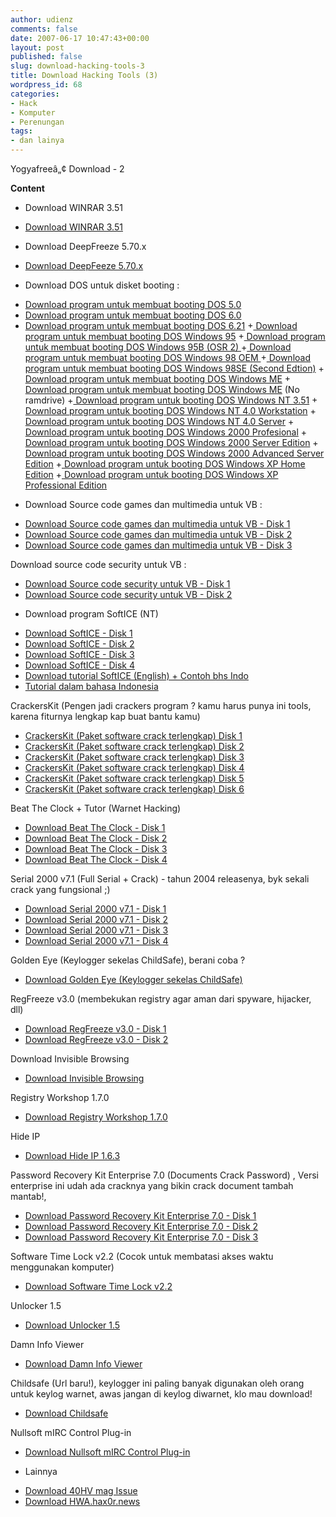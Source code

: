 ```yaml
---
author: udienz
comments: false
date: 2007-06-17 10:47:43+00:00
layout: post
published: false
slug: download-hacking-tools-3
title: Download Hacking Tools (3)
wordpress_id: 68
categories:
- Hack
- Komputer
- Perenungan
tags:
- dan lainya
---
```


Yogyafreeâ„¢ Download - 2 



**Content**
- Download WINRAR 3.51
+ [Download WINRAR 3.51](http://www.yogyafree.net/wrar351.exe)



- Download DeepFreeze 5.70.x
+ [Download DeepFeeze 5.70.x](http://d.turboupload.com/d/655223/Deep_Freeze_5.70.020.1372.exe.html)


<!-- more -->


- Download DOS untuk disket booting :
+ [Download program untuk membuat booting DOS 5.0](http://info-x.co.uk/fi_get.asp?id=1)
+ [Download program untuk membuat booting DOS 6.0](http://info-x.co.uk/fi_get.asp?id=2)
+ [Download program untuk membuat booting DOS 6.21](http://info-x.co.uk/fi_get.asp?id=3)
+[ Download program untuk membuat booting DOS Windows 95](http://info-x.co.uk/fi_get.asp?id=7)
+[ Download program untuk membuat booting DOS Windows 95B (OSR 2) ](http://info-x.co.uk/fi_get.asp?id=5)
+[ Download program untuk membuat booting DOS Windows 98 OEM ](http://info-x.co.uk/fi_get.asp?id=6)
+[ Download program untuk membuat booting DOS Windows 98SE (Second Edtion)](http://info-x.co.uk/fi_get.asp?id=9)
+[ Download program untuk membuat booting DOS Windows ME](http://info-x.co.uk/fi_get.asp?id=10)
+[ Download program untuk membuat booting DOS Windows ME](http://info-x.co.uk/fi_get.asp?id=11) (No ramdrive)
+[ Download program untuk booting DOS Windows NT 3.51](http://info-x.co.uk/fi_get.asp?id=12)
+[ Download program untuk booting DOS Windows NT 4.0 Workstation](http://info-x.co.uk/fi_get.asp?id=13)
+[ Download program untuk booting DOS Windows NT 4.0 Server](http://info-x.co.uk/fi_get.asp?id=14)
+[ Download program untuk booting DOS Windows 2000 Profesional](http://info-x.co.uk/fi_get.asp?id=15)
+[ Download program untuk booting DOS Windows 2000 Server Edition](http://info-x.co.uk/fi_get.asp?id=16)
+[ Download program untuk booting DOS Windows 2000 Advanced Server Edition](http://info-x.co.uk/fi_get.asp?id=17)
+[ Download program untuk booting DOS Windows XP Home Edition](http://info-x.co.uk/fi_get.asp?id=18)
+[ Download program untuk booting DOS Windows XP Professional Edition](http://info-x.co.uk/fi_get.asp?id=19)

- Download Source code games dan multimedia untuk VB :
+ [Download Source code games dan multimedia untuk VB - Disk 1](http://www.yogyafree.net/multimedia_dan_games.rar)
+ [Download Source code games dan multimedia untuk VB - Disk 2](http://www.yogyafree.net/multimedia_dan_games_2.rar)
+ [Download Source code games dan multimedia untuk VB - Disk 3](http://www.yogyafree.net/multimedia_dan_games_3.rar)

Download source code security untuk VB :
+ [Download Source code security untuk VB - Disk 1](http://www.yogyafree.net/keamanan.rar)
+ [Download Source code security untuk VB - Disk 2](http://www.yogyafree.net/keamanan_2.rar)

- Download program SoftICE (NT)
+ [Download SoftICE - Disk 1](http://www.yogyafree.net/SoftICE.part1.rar)
+ [Download SoftICE - Disk 2](http://www.yogyafree.net/SoftICE.part2.rar)
+ [Download SoftICE - Disk 3](http://www.yogyafree.net/SoftICE.part3.rar)
+ [Download SoftICE - Disk 4](http://www.yogyafree.net/SoftICE.part4.rar)
+ [Download tutorial SoftICE (English) + Contoh bhs Indo ](http://www.yogyafree.net/tutorial_soft_ice.zip)
+ [Tutorial dalam bahasa Indonesia](http://www.yogyafree.net/tutorial_cracking.zip)



CrackersKit (Pengen jadi crackers program ? kamu harus punya ini tools, karena fiturnya lengkap kap buat bantu kamu)
- [CrackersKit (Paket software crack terlengkap) Disk 1](http://www.yogyafree.net/crackerskit.part1.rar)
- [CrackersKit (Paket software crack terlengkap) Disk 2 ](http://www.yogyafree.net/crackerskit.part2.rar)
- [CrackersKit (Paket software crack terlengkap) Disk 3 ](http://www.yogyafree.net/crackerskit.part3.rar)
- [CrackersKit (Paket software crack terlengkap) Disk 4 ](http://www.yogyafree.net/crackerskit.part4.rar)
- [CrackersKit (Paket software crack terlengkap) Disk 5 ](http://www.yogyafree.net/crackerskit.part5.rar)
- [CrackersKit (Paket software crack terlengkap) Disk 6 ](http://www.yogyafree.net/crackerskit.part6.rar)

Beat The Clock + Tutor (Warnet Hacking)
- [Download Beat The Clock - Disk 1](http://www.yogyafree.net/beattheclock.part1.rar)
- [Download Beat The Clock - Disk 2](http://www.yogyafree.net/beattheclock.part2.rar)
- [Download Beat The Clock - Disk 3 ](http://www.yogyafree.net/beattheclock.part3.rar)
- [Download Beat The Clock - Disk 4](http://www.yogyafree.net/beattheclock.part4.rar)

Serial 2000 v7.1 (Full Serial + Crack) - tahun 2004 releasenya, byk sekali crack yang fungsional ;)
- [Download Serial 2000 v7.1 - Disk 1 ](http://www.yogyafree.net/serial.part1.rar)
- [Download Serial 2000 v7.1 - Disk 2](http://www.yogyafree.net/serial.part2.rar)
- [Download Serial 2000 v7.1 - Disk 3](http://www.yogyafree.net/serial.part3.rar)
- [Download Serial 2000 v7.1 - Disk 4](http://www.yogyafree.net/serial.part4.rar)

Golden Eye (Keylogger sekelas ChildSafe), berani coba ?
- [Download Golden Eye (Keylogger sekelas ChildSafe)](http://www.yogyafree.net/goldeneye.zip)

RegFreeze v3.0 (membekukan registry agar aman dari spyware, hijacker, dll)
- [Download RegFreeze v3.0 - Disk 1](http://www.yogyafree.net/regfreeze3.0.part1.rar)
- [Download RegFreeze v3.0 - Disk 2](http://www.yogyafree.net/regfreeze3.0.part2.rar)

Download Invisible Browsing
- [Download Invisible Browsing](http://www.yogyafree.net/invisible_browsing.rar)

Registry Workshop 1.7.0
- [Download Registry Workshop 1.7.0](http://www.yogyafree.net/RegistryWorkshop1.7.0.zip)

Hide IP
- [Download Hide IP 1.6.3](http://www.yogyafree.net/hideip.rar)

Password Recovery Kit Enterprise 7.0 (Documents Crack Password) , Versi enterprise ini udah ada cracknya yang bikin crack document tambah mantab!,
- [Download Password Recovery Kit Enterprise 7.0 - Disk 1](http://www.yogyafree.net/passware_baru.part1.rar)
- [Download Password Recovery Kit Enterprise 7.0 - Disk 2](http://www.yogyafree.net/passware_baru.part2.rar)
- [Download Password Recovery Kit Enterprise 7.0 - Disk 3](http://www.yogyafree.net/passware_baru.part3.rar)

Software Time Lock v2.2 (Cocok untuk membatasi akses waktu menggunakan komputer)
- [Download Software Time Lock v2.2](http://www.yogyafree.net/SoftwareTimeLock2.2.rar)

Unlocker 1.5
- [Download Unlocker 1.5](http://www.yogyafree.net/unlocker1.5.rar)

Damn Info Viewer
- [Download Damn Info Viewer](http://www.yogyafree.net/damn_info_viewer.zip)

Childsafe (Url baru!), keylogger ini paling banyak digunakan oleh orang untuk keylog warnet, awas jangan di keylog diwarnet, klo mau download!
- [Download Childsafe](http://www.yogyafree.net/childsafe.exe)

Nullsoft mIRC Control Plug-in
- [Download Nullsoft mIRC Control Plug-in](http://www.yogyafree.net/gen_mirc.exe)

- Lainnya
+ [Download 40HV mag Issue](http://www.yogyafree.net/40HVmagIssue.rar)
+ [Download HWA.hax0r.news](http://www.yogyafree.net/HWA.hax0r.news.rar)

